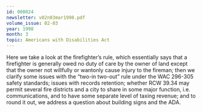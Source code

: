 ```yaml
---
id: 000024
newsletter: v02n03mar1998.pdf
volume_issue: 02-03
year: 1998
month: 3
topic: Americans with Disabilities Act
---
```


Here we take a look at the firefighter’s rule, which essentially says that a firefighter is generally owed no duty of care by the owner of land except that the owner not willfully or wantonly cause injury to the fireman; then we clarify some issues with the “two-in two-out” rule under the WAC 296-305 safety standards; issues with records retention; whether RCW 39.34 may permit several fire districts and a city to share in some major function, i.e. communications, and to have some separate level of taxing revenue; and to round it out, we address a question about building signs and the ADA.
